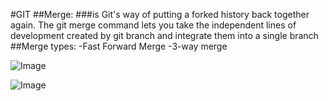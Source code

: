 #GIT
##Merge:
###is Git's way of putting a forked history back together again. The git merge command lets you take the independent lines of development created by git branch and integrate them into a single branch
##Merge types:
-Fast Forward Merge
-3-way merge

![Image](https://www.delftstack.com/img/Git/fastforward%20merge.jpg?ezimgfmt=rs:372x331/rscb5/ngcb5/notWebP)

![Image](https://www.w3docs.com/uploads/media/default/0001/03/e0f0e9e14db945c07e1fc0f3b2460ac19e0f738f.png)
